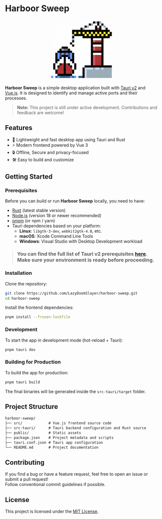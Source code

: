 # Harboor Sweep

<p align="center">
  <img src="public/logo.png" alt="Harboor Sweep Logo" width="200"/>
</p>

**Harboor Sweep** is a simple desktop application built with [Tauri v2](https://v2.tauri.app/)
and [Vue.js](https://vuejs.org/). It is designed to identify and manage active ports and their processes.

> **Note:** This project is still under active development. Contributions and feedback are welcome!

## Features

- 🚀 Lightweight and fast desktop app using Tauri and Rust
- ⚡ Modern frontend powered by Vue 3
- 🔒 Offline, Secure and privacy-focused
- 🛠️ Easy to build and customize

## Getting Started

### Prerequisites

Before you can build or run **Harboor Sweep** locally, you need to have:

- [Rust](https://www.rust-lang.org/tools/install) (latest stable version)
- [Node.js](https://nodejs.org/) (version 18 or newer recommended)
- [pnpm](https://pnpm.io/) (or npm / yarn)
- Tauri dependencies based on your platform:
    - **Linux**: `libgtk-3-dev`, `webkit2gtk-4.0`, etc.
    - **macOS**: Xcode Command Line Tools
    - **Windows**: Visual Studio with Desktop Development workload

> ### You can find the full list of Tauri v2 prerequisites [here](https://v2.tauri.app/start/prerequisites/). Make sure your environment is ready before proceeding.

### Installation

Clone the repository:

```bash
git clone https://github.com/LazyDoomSlayer/harboor-sweep.git
cd harboor-sweep
```

Install the frontend dependencies:

```bash
pnpm install --frozen-lockfile
```

### Development

To start the app in development mode (hot-reload + Tauri):

```bash
pnpm tauri dev
```

### Building for Production

To build the app for production:

```bash
pnpm tauri build
```

The final binaries will be generated inside the `src-tauri/target` folder.

## Project Structure

```plaintext
harboor-sweep/
├── src/            # Vue.js frontend source code
├── src-tauri/      # Tauri backend configuration and Rust source
├── public/         # Static assets
├── package.json    # Project metadata and scripts
├── tauri.conf.json # Tauri app configuration
└── README.md       # Project documentation
```

## Contributing

If you find a bug or have a feature request, feel free to open an issue or submit a pull request!  
Follow conventional commit guidelines if possible.

## License

This project is licensed under the [MIT License](LICENSE).
